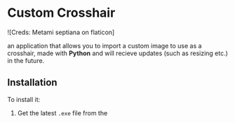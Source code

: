 # **Custom Crosshair**

![Creds: Metami septiana on flaticon]

an application that allows you to import a custom image to use as a crosshair, made with **Python** and will recieve updates (such as resizing etc.) in the future.

## **Installation**

To install it:
1. Get the latest `.exe` file from the 
